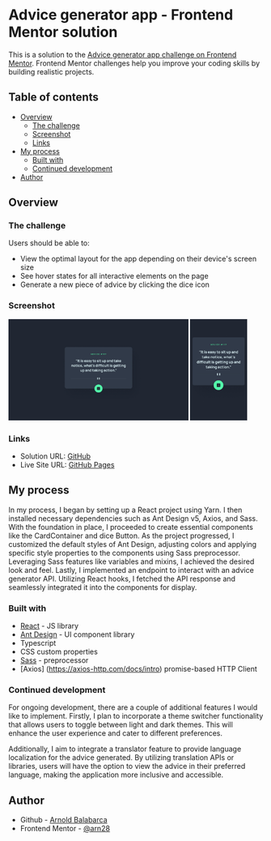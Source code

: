 # Advice generator app - Frontend Mentor solution

This is a solution to the [Advice generator app challenge on Frontend Mentor](https://www.frontendmentor.io/challenges/advice-generator-app-QdUG-13db). Frontend Mentor challenges help you improve your coding skills by building realistic projects.

## Table of contents

- [Overview](#overview)
  - [The challenge](#the-challenge)
  - [Screenshot](#screenshot)
  - [Links](#links)
- [My process](#my-process)
  - [Built with](#built-with)
  - [Continued development](#continued-development)
- [Author](#author)

## Overview

### The challenge

Users should be able to:

- View the optimal layout for the app depending on their device's screen size
- See hover states for all interactive elements on the page
- Generate a new piece of advice by clicking the dice icon

### Screenshot

<img src="./public/desktop-design.jpg" alt="Desktop View" height="200">
<img src="./public/mobile-design.jpg" alt="Mobile View" height="200">

### Links

- Solution URL: [GitHub](https://github.com/arn28/advice-generator)
- Live Site URL: [GitHub Pages](https://arn28.github.io/advice-generator)

## My process

In my process, I began by setting up a React project using Yarn. I then installed necessary dependencies such as Ant Design v5, Axios, and Sass. With the foundation in place, I proceeded to create essential components like the CardContainer and dice Button. As the project progressed, I customized the default styles of Ant Design, adjusting colors and applying specific style properties to the components using Sass preprocessor. Leveraging Sass features like variables and mixins, I achieved the desired look and feel. Lastly, I implemented an endpoint to interact with an advice generator API. Utilizing React hooks, I fetched the API response and seamlessly integrated it into the components for display.

### Built with

- [React](https://reactjs.org/) - JS library
- [Ant Design](https://ant.design/) - UI component library
- Typescript
- CSS custom properties
- [Sass](https://sass-lang.com/) - preprocessor
- [Axios] (https://axios-http.com/docs/intro) promise-based HTTP Client

### Continued development

For ongoing development, there are a couple of additional features I would like to implement. Firstly, I plan to incorporate a theme switcher functionality that allows users to toggle between light and dark themes. This will enhance the user experience and cater to different preferences.

Additionally, I aim to integrate a translator feature to provide language localization for the advice generated. By utilizing translation APIs or libraries, users will have the option to view the advice in their preferred language, making the application more inclusive and accessible.

## Author

- Github - [Arnold Balabarca](https://github.com/arn28)
- Frontend Mentor - [@arn28](https://www.frontendmentor.io/profile/arn28)
